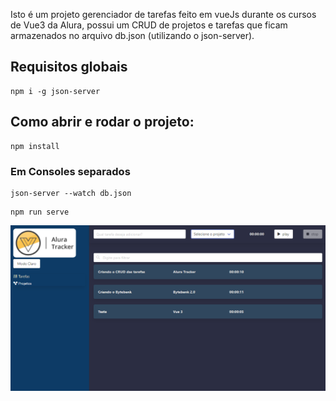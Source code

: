 Isto é um projeto gerenciador de tarefas feito em vueJs durante os cursos de Vue3 da Alura, possui um CRUD de projetos e tarefas que ficam armazenados no arquivo db.json (utilizando o json-server).

## Requisitos globais
```
npm i -g json-server
```

## Como abrir e rodar o projeto:
```
npm install
```
### Em Consoles separados

```
json-server --watch db.json
```
```
npm run serve
```

<img src="./print.png">
